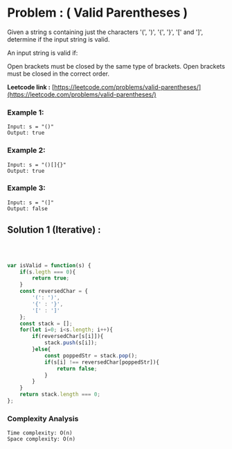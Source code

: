 # Problem : ( Valid Parentheses )

Given a string s containing just the characters '(', ')', '{', '}', '[' and ']', determine if the input string is valid.

An input string is valid if:

Open brackets must be closed by the same type of brackets.
Open brackets must be closed in the correct order.


**Leetcode link :** [https://leetcode.com/problems/valid-parentheses/](https://leetcode.com/problems/valid-parentheses/)

### Example 1:

    Input: s = "()"
    Output: true

### Example 2:

    Input: s = "()[]{}"
    Output: true

### Example 3:

    Input: s = "(]"
    Output: false



## Solution 1 (Iterative) : 
<br>

```javascript

var isValid = function(s) {
    if(s.legth === 0){
        return true;
    }
    const reversedChar = {
        '(': ')',
        '{' : '}',
        '[' : ']'
    };
    const stack = [];
    for(let i=0; i<s.length; i++){
        if(reversedChar[s[i]]){
            stack.push(s[i]);
        }else{
            const poppedStr = stack.pop();
            if(s[i] !== reversedChar[poppedStr]){
                return false;
            }
        }
    }
    return stack.length === 0;
};


```

### Complexity Analysis

    Time complexity: O(n)
    Space complexity: O(n) 


